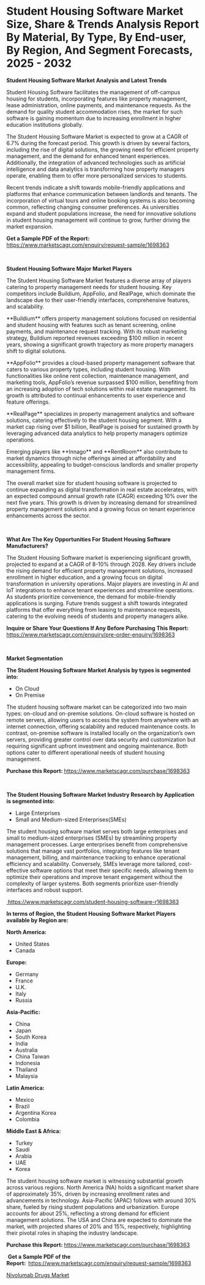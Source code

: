 <p><h1>Student Housing Software Market Size, Share & Trends Analysis Report By Material, By Type, By End-user, By Region, And Segment Forecasts, 2025 - 2032</h1></p><p><strong>Student Housing Software Market Analysis and Latest Trends</strong></p>
<p><p>Student Housing Software facilitates the management of off-campus housing for students, incorporating features like property management, lease administration, online payments, and maintenance requests. As the demand for quality student accommodation rises, the market for such software is gaining momentum due to increasing enrollment in higher education institutions globally.</p><p>The Student Housing Software Market is expected to grow at a CAGR of 6.7% during the forecast period. This growth is driven by several factors, including the rise of digital solutions, the growing need for efficient property management, and the demand for enhanced tenant experiences. Additionally, the integration of advanced technologies such as artificial intelligence and data analytics is transforming how property managers operate, enabling them to offer more personalized services to students. </p><p>Recent trends indicate a shift towards mobile-friendly applications and platforms that enhance communication between landlords and tenants. The incorporation of virtual tours and online booking systems is also becoming common, reflecting changing consumer preferences. As universities expand and student populations increase, the need for innovative solutions in student housing management will continue to grow, further driving the market expansion.</p></p>
<p><strong>Get a Sample PDF of the Report:&nbsp;</strong> <a href="https://www.marketscagr.com/enquiry/request-sample/1698363?utm_campaign=3541&utm_medium=2&utm_source=Github&utm_content=ia&utm_term=27032025&utm_id=student-housing-software">https://www.marketscagr.com/enquiry/request-sample/1698363</a></p>
<p>&nbsp;</p>
<p><strong>Student Housing Software Major Market Players</strong></p>
<p><p>The Student Housing Software Market features a diverse array of players catering to property management needs for student housing. Key competitors include Buildium, AppFolio, and RealPage, which dominate the landscape due to their user-friendly interfaces, comprehensive features, and scalability.</p><p>**Buildium** offers property management solutions focused on residential and student housing with features such as tenant screening, online payments, and maintenance request tracking. With its robust marketing strategy, Buildium reported revenues exceeding $100 million in recent years, showing a significant growth trajectory as more property managers shift to digital solutions.</p><p>**AppFolio** provides a cloud-based property management software that caters to various property types, including student housing. With functionalities like online rent collection, maintenance management, and marketing tools, AppFolio’s revenue surpassed $100 million, benefiting from an increasing adoption of tech solutions within real estate management. Its growth is attributed to continual enhancements to user experience and feature offerings.</p><p>**RealPage** specializes in property management analytics and software solutions, catering effectively to the student housing segment. With a market cap rising over $1 billion, RealPage is poised for sustained growth by leveraging advanced data analytics to help property managers optimize operations.</p><p>Emerging players like **Innago** and **RentRoom** also contribute to market dynamics through niche offerings aimed at affordability and accessibility, appealing to budget-conscious landlords and smaller property management firms.</p><p>The overall market size for student housing software is projected to continue expanding as digital transformation in real estate accelerates, with an expected compound annual growth rate (CAGR) exceeding 10% over the next five years. This growth is driven by increasing demand for streamlined property management solutions and a growing focus on tenant experience enhancements across the sector.</p></p>
<p>&nbsp;</p>
<p><strong>What Are The Key Opportunities For Student Housing Software Manufacturers?</strong></p>
<p><p>The Student Housing Software market is experiencing significant growth, projected to expand at a CAGR of 8-10% through 2028. Key drivers include the rising demand for efficient property management solutions, increased enrollment in higher education, and a growing focus on digital transformation in university operations. Major players are investing in AI and IoT integrations to enhance tenant experiences and streamline operations. As students prioritize convenience, the demand for mobile-friendly applications is surging. Future trends suggest a shift towards integrated platforms that offer everything from leasing to maintenance requests, catering to the evolving needs of students and property managers alike.</p></p>
<p><strong>Inquire or Share Your Questions If Any Before Purchasing This Report:</strong> <a href="https://www.marketscagr.com/enquiry/pre-order-enquiry/1698363?utm_campaign=3541&utm_medium=2&utm_source=Github&utm_content=ia&utm_term=27032025&utm_id=student-housing-software">https://www.marketscagr.com/enquiry/pre-order-enquiry/1698363</a></p>
<p>&nbsp;</p>
<p><strong>Market Segmentation</strong></p>
<p><strong>The Student Housing Software Market Analysis by types is segmented into:</strong></p>
<p><ul><li>On Cloud</li><li>On Premise</li></ul></p>
<p><p>The student housing software market can be categorized into two main types: on-cloud and on-premise solutions. On-cloud software is hosted on remote servers, allowing users to access the system from anywhere with an internet connection, offering scalability and reduced maintenance costs. In contrast, on-premise software is installed locally on the organization’s own servers, providing greater control over data security and customization but requiring significant upfront investment and ongoing maintenance. Both options cater to different operational needs of student housing management.</p></p>
<p><strong>Purchase this Report:&nbsp;</strong><a href="https://www.marketscagr.com/purchase/1698363?utm_campaign=3541&utm_medium=2&utm_source=Github&utm_content=ia&utm_term=27032025&utm_id=student-housing-software">https://www.marketscagr.com/purchase/1698363</a></p>
<p>&nbsp;</p>
<p><strong>The Student Housing Software Market Industry Research by Application is segmented into:</strong></p>
<p><ul><li>Large Enterprises</li><li>Small and Medium-sized Enterprises(SMEs)</li></ul></p>
<p><p>The student housing software market serves both large enterprises and small to medium-sized enterprises (SMEs) by streamlining property management processes. Large enterprises benefit from comprehensive solutions that manage vast portfolios, integrating features like tenant management, billing, and maintenance tracking to enhance operational efficiency and scalability. Conversely, SMEs leverage more tailored, cost-effective software options that meet their specific needs, allowing them to optimize their operations and improve tenant engagement without the complexity of larger systems. Both segments prioritize user-friendly interfaces and robust support.</p></p>
<p><a href="https://www.marketscagr.com/student-housing-software-r1698363?utm_campaign=3541&utm_medium=2&utm_source=Github&utm_content=ia&utm_term=27032025&utm_id=student-housing-software">&nbsp;https://www.marketscagr.com/student-housing-software-r1698363</a></p>
<p><strong>In terms of Region, the Student Housing Software Market Players available by Region are:</strong></p>
<p>
    <p> <strong> North America: </strong>
        <ul>
            <li>United States</li>
            <li>Canada</li>
        </ul>
        </p> 
    <p> <strong> Europe: </strong>
        <ul>
            <li>Germany</li>
            <li>France</li>
            <li>U.K.</li>
            <li>Italy</li>
            <li>Russia</li>
        </ul>
        </p> 
    <p> <strong> Asia-Pacific: </strong>
        <ul>
            <li>China</li>
            <li>Japan</li>
            <li>South Korea</li>
            <li>India</li>
            <li>Australia</li>
            <li>China Taiwan</li>
            <li>Indonesia</li>
            <li>Thailand</li>
            <li>Malaysia</li>
        </ul>
        </p> 
    <p> <strong> Latin America: </strong>
        <ul>
            <li>Mexico</li>
            <li>Brazil</li>
            <li>Argentina Korea</li>
            <li>Colombia</li>
        </ul>
        </p> 
    <p> <strong> Middle East & Africa: </strong>
        <ul>
            <li>Turkey</li>
            <li>Saudi</li>
            <li>Arabia</li>
            <li>UAE</li>
            <li>Korea</li>
        </ul>
    </p>
    </p>
<p><p>The student housing software market is witnessing substantial growth across various regions. North America (NA) holds a significant market share of approximately 35%, driven by increasing enrollment rates and advancements in technology. Asia-Pacific (APAC) follows with around 30% share, fueled by rising student populations and urbanization. Europe accounts for about 25%, reflecting a strong demand for efficient management solutions. The USA and China are expected to dominate the market, with projected shares of 20% and 15%, respectively, highlighting their pivotal roles in shaping the industry landscape.</p></p>
<p><strong>Purchase this Report: </strong><a href="https://www.marketscagr.com/purchase/1698363?utm_campaign=3541&utm_medium=2&utm_source=Github&utm_content=ia&utm_term=27032025&utm_id=student-housing-software">https://www.marketscagr.com/purchase/1698363</a></p>
<p>&nbsp;<strong>Get a Sample PDF of the Report:&nbsp;&nbsp;</strong><a href="https://www.marketscagr.com/enquiry/request-sample/1698363?utm_campaign=3541&utm_medium=2&utm_source=Github&utm_content=ia&utm_term=27032025&utm_id=student-housing-software">https://www.marketscagr.com/enquiry/request-sample/1698363</a></p>
<p><strong></strong></p>
<p><p><a href="https://github.com/braisykhwezi/Market-Research-Report-List-1/blob/main/nivolumab-drugs-market.md?utm_campaign=3541&utm_medium=2&utm_source=Github&utm_content=ia&utm_term=27032025&utm_id=student-housing-software">Nivolumab Drugs Market</a></p></p>